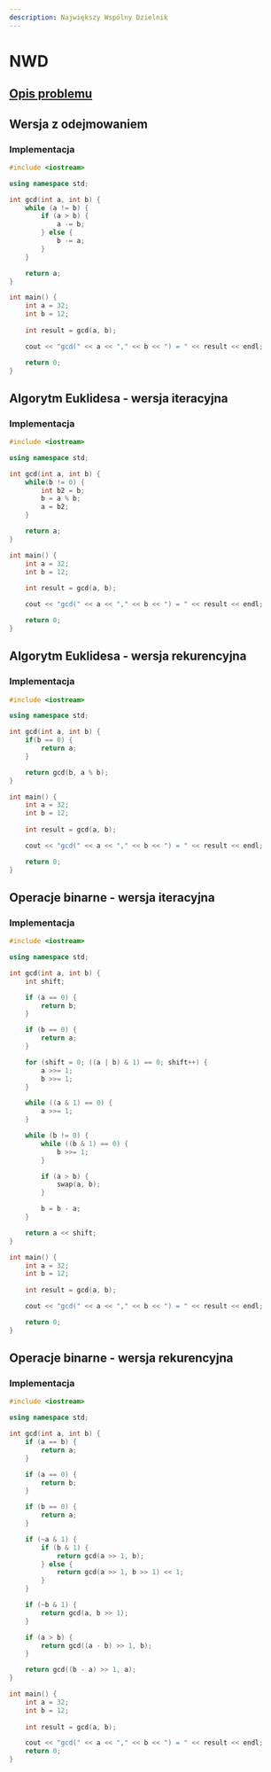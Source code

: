 ```yaml
---
description: Największy Wspólny Dzielnik
---
```


# NWD

## [Opis problemu](../../../../algorithms/integers/gcd.md)


## Wersja z odejmowaniem

### Implementacja

```cpp linenums="1"
#include <iostream>

using namespace std;

int gcd(int a, int b) {
    while (a != b) {
        if (a > b) {
            a -= b;
        } else {
            b -= a;
        }
    }

    return a;
}

int main() {
    int a = 32;
    int b = 12;
    
    int result = gcd(a, b);

    cout << "gcd(" << a << "," << b << ") = " << result << endl;

    return 0;
}
```


## Algorytm Euklidesa - wersja iteracyjna

### Implementacja

```cpp linenums="1"
#include <iostream>

using namespace std;

int gcd(int a, int b) {
    while(b != 0) {
        int b2 = b;
        b = a % b;
        a = b2;
    }

    return a;
}

int main() {
    int a = 32;
    int b = 12;
    
    int result = gcd(a, b);

    cout << "gcd(" << a << "," << b << ") = " << result << endl;

    return 0;
}
```


## Algorytm Euklidesa - wersja rekurencyjna

### Implementacja

```cpp
#include <iostream>

using namespace std;

int gcd(int a, int b) {
    if(b == 0) {
        return a;
    }

    return gcd(b, a % b);
}

int main() {
    int a = 32;
    int b = 12;
    
    int result = gcd(a, b);

    cout << "gcd(" << a << "," << b << ") = " << result << endl;

    return 0;
}
```


## Operacje binarne - wersja iteracyjna

### Implementacja

```cpp
#include <iostream>

using namespace std;

int gcd(int a, int b) {
    int shift;

    if (a == 0) {
        return b;
    }

    if (b == 0) {
        return a;
    }

    for (shift = 0; ((a | b) & 1) == 0; shift++) {
        a >>= 1;
        b >>= 1;
    }

    while ((a & 1) == 0) {
        a >>= 1;
    }

    while (b != 0) {
        while ((b & 1) == 0) {
            b >>= 1;
        }

        if (a > b) {
            swap(a, b);
        }

        b = b - a;
    }

    return a << shift;
}

int main() {
    int a = 32;
    int b = 12;
    
    int result = gcd(a, b);

    cout << "gcd(" << a << "," << b << ") = " << result << endl;

    return 0;
}
```


## Operacje binarne - wersja rekurencyjna

### Implementacja

```cpp linenums="1"
#include <iostream>

using namespace std;

int gcd(int a, int b) {
    if (a == b) {
        return a;
    }

    if (a == 0) {
        return b;
    }

    if (b == 0) {
        return a;
    }

    if (~a & 1) {
        if (b & 1) {
            return gcd(a >> 1, b);
        } else {
            return gcd(a >> 1, b >> 1) << 1;
        }
    }

    if (~b & 1) {
        return gcd(a, b >> 1);
    }

    if (a > b) {
        return gcd((a - b) >> 1, b);
    }

    return gcd((b - a) >> 1, a);
}

int main() {
    int a = 32;
    int b = 12;
    
    int result = gcd(a, b);

    cout << "gcd(" << a << "," << b << ") = " << result << endl;
    return 0;
}
```

